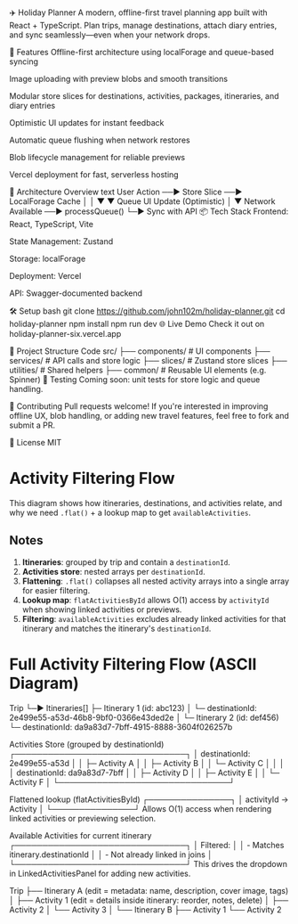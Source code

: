 ✈️ Holiday Planner
A modern, offline-first travel planning app built with React + TypeScript. Plan trips, manage destinations, attach diary entries, and sync seamlessly—even when your network drops.

🚀 Features
Offline-first architecture using localForage and queue-based syncing

Image uploading with preview blobs and smooth transitions

Modular store slices for destinations, activities, packages, itineraries, and diary entries

Optimistic UI updates for instant feedback

Automatic queue flushing when network restores

Blob lifecycle management for reliable previews

Vercel deployment for fast, serverless hosting

🧠 Architecture Overview
text
User Action ──▶ Store Slice ──▶ LocalForage Cache
        │             │
        ▼             ▼
     Queue         UI Update (Optimistic)
        │
        ▼
  Network Available ──▶ processQueue()
                          └─▶ Sync with API
📦 Tech Stack
Frontend: React, TypeScript, Vite

State Management: Zustand

Storage: localForage

Deployment: Vercel

API: Swagger-documented backend

🛠 Setup
bash
git clone https://github.com/john102m/holiday-planner.git
cd holiday-planner
npm install
npm run dev
🌐 Live Demo
Check it out on holiday-planner-six.vercel.app

📁 Project Structure
Code
src/
├── components/         # UI components
├── services/           # API calls and store logic
├── slices/             # Zustand store slices
├── utilities/          # Shared helpers
├── common/             # Reusable UI elements (e.g. Spinner)
🧪 Testing
Coming soon: unit tests for store logic and queue handling.

🤝 Contributing
Pull requests welcome! If you're interested in improving offline UX, blob handling, or adding new travel features, feel free to fork and submit a PR.

📄 License
MIT



















# Activity Filtering Flow

This diagram shows how itineraries, destinations, and activities relate, and why we need `.flat()` + a lookup map to get `availableActivities`.



## Notes

1. **Itineraries**: grouped by trip and contain a `destinationId`.  
2. **Activities store**: nested arrays per `destinationId`.  
3. **Flattening**: `.flat()` collapses all nested activity arrays into a single array for easier filtering.  
4. **Lookup map**: `flatActivitiesById` allows O(1) access by `activityId` when showing linked activities or previews.  
5. **Filtering**: `availableActivities` excludes already linked activities for that itinerary and matches the itinerary's `destinationId`.






# Full Activity Filtering Flow (ASCII Diagram)

Trip
└─▶ Itineraries[]
     ├─ Itinerary 1 (id: abc123)
     │    └─ destinationId: 2e499e55-a53d-46b8-9bf0-0366e43ded2e
     │
     └─ Itinerary 2 (id: def456)
          └─ destinationId: da9a83d7-7bff-4915-8888-3604f026257b

Activities Store (grouped by destinationId)
┌───────────────────────────────┐
│ destinationId: 2e499e55-a53d │
│ ├─ Activity A                 │
│ ├─ Activity B                 │
│ └─ Activity C                 │
│                               │
│ destinationId: da9a83d7-7bff │
│ ├─ Activity D                 │
│ ├─ Activity E                 │
│ └─ Activity F                 │
└───────────────────────────────┘

Flattened lookup (flatActivitiesById)
┌───────────────┐
│ activityId → Activity │
└───────────────┘
Allows O(1) access when rendering linked activities or previewing selection.

Available Activities for current itinerary
┌───────────────────────────────┐
│ Filtered:                     │
│ - Matches itinerary.destinationId │
│ - Not already linked in joins │
└───────────────────────────────┘
This drives the dropdown in LinkedActivitiesPanel for adding new activities.


Trip
 ├── Itinerary A  (edit = metadata: name, description, cover image, tags)
 │     ├── Activity 1  (edit = details inside itinerary: reorder, notes, delete)
 │     ├── Activity 2
 │     └── Activity 3
 │
 └── Itinerary B
       ├── Activity 1
       └── Activity 2

